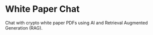 # White Paper Chat
Chat with crypto white paper PDFs using AI and Retrieval Augmented Generation (RAG).
